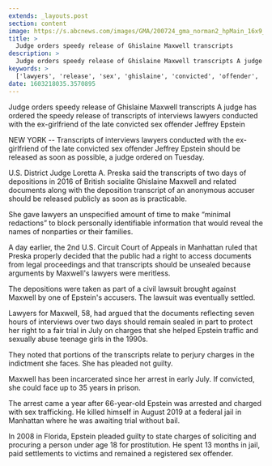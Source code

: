```yaml
--- 
extends: _layouts.post 
section: content 
image: https://s.abcnews.com/images/GMA/200724_gma_norman2_hpMain_16x9_992.jpg 
title: > 
  Judge orders speedy release of Ghislaine Maxwell transcripts 
description: > 
  Judge orders speedy release of Ghislaine Maxwell transcripts A judge has ordered the speedy release of transcripts of interviews lawyers conducted with the ex-girlfriend of the late convicted sex offender Jeffrey EpsteinNEW YORK -- Transcripts of interviews lawyers conducted with the ex-girlfriend of the late convicted sex offender Jeffrey Epstein should be released as soon as possible, a judge ordered on Tuesday.U.S. District Judge Loretta A. Preska said the transcripts of two days of depositions in 2016 of British socialite Ghislaine Maxwell and related documents along with the deposition transcript of an anonymous accuser should be released publicly as soon as is practicable.The depositions were taken as part of a civil lawsuit brought against Maxwell by one of Epstein's accusers.In 2008 in Florida, Epstein pleaded guilty to state charges of soliciting and procuring a person under age 18 for prostitution.He spent 13 months in jail, paid settlements to victims and remained a registered sex offender. 
keywords: > 
  ['lawyers', 'release', 'sex', 'ghislaine', 'convicted', 'offender', 'interviews', 'transcripts', 'maxwell', 'speedy', 'epstein', 'judge', 'documents', 'orders'] 
date: 1603218035.3570895 
--- 
```

<div><p>Judge orders speedy release of Ghislaine Maxwell transcripts A judge has ordered the speedy release of transcripts of interviews lawyers conducted with the ex-girlfriend of the late convicted sex offender Jeffrey Epstein</p><p>NEW YORK -- Transcripts of interviews lawyers conducted with the ex-girlfriend of the late convicted sex offender Jeffrey Epstein should be released as soon as possible, a judge ordered on Tuesday.</p><p>U.S. District Judge Loretta A. Preska said the transcripts of two days of depositions in 2016 of British socialite Ghislaine Maxwell and related documents along with the deposition transcript of an anonymous accuser should be released publicly as soon as is practicable.</p><p class="Ad incontentTeads incontentTeads--story ad-slot"></p><p>She gave lawyers an unspecified amount of time to make &#8220;minimal redactions&#8221; to block personally identifiable information that would reveal the names of nonparties or their families.</p><p>A day earlier, the 2nd U.S. Circuit Court of Appeals in Manhattan ruled that Preska properly decided that the public had a right to access documents from legal proceedings and that transcripts should be unsealed because arguments by Maxwell's lawyers were meritless.</p><p>The depositions were taken as part of a civil lawsuit brought against Maxwell by one of Epstein's accusers. The lawsuit was eventually settled.</p><p>Lawyers for Maxwell, 58, had argued that the documents reflecting seven hours of interviews over two days should remain sealed in part to protect her right to a fair trial in July on charges that she helped Epstein traffic and sexually abuse teenage girls in the 1990s.</p><p>They noted that portions of the transcripts relate to perjury charges in the indictment she faces. She has pleaded not guilty.</p><p>Maxwell has been incarcerated since her arrest in early July. If convicted, she could face up to 35 years in prison.</p><p>The arrest came a year after 66-year-old Epstein was arrested and charged with sex trafficking. He killed himself in August 2019 at a federal jail in Manhattan where he was awaiting trial without bail.</p><p>In 2008 in Florida, Epstein pleaded guilty to state charges of soliciting and procuring a person under age 18 for prostitution. He spent 13 months in jail, paid settlements to victims and remained a registered sex offender.</p></div>